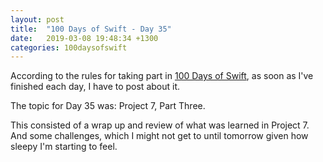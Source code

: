 ```yaml
---
layout: post
title:  "100 Days of Swift - Day 35"
date:   2019-03-08 19:48:34 +1300
categories: 100daysofswift
---
```

According to the rules for taking part in [100 Days of Swift](https://www.hackingwithswift.com/100), as soon as I've finished each day, I have to post about it.

The topic for Day 35 was: Project 7, Part Three.

This consisted of a wrap up and review of what was learned in Project 7. And some challenges, which I might not get to until tomorrow given how sleepy I'm starting to feel.
